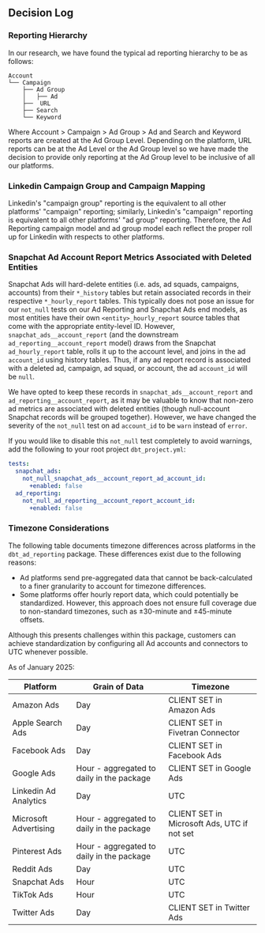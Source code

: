 ## Decision Log

### Reporting Hierarchy
In our research, we have found the typical ad reporting hierarchy to be as follows:
```
Account
└── Campaign
    ├── Ad Group
    │   ├── Ad
    ├──  URL
    ├── Search
    └── Keyword
```
Where Account > Campaign > Ad Group > Ad and Search and Keyword reports are created at the Ad Group Level. Depending on the platform, URL reports can be at the Ad Level or the Ad Group level so we have made the decision to provide only reporting at the Ad Group level to be inclusive of all our platforms.

### Linkedin Campaign Group and Campaign Mapping
Linkedin's "campaign group" reporting is the equivalent to all other platforms' "campaign" reporting; similarly, Linkedin's "campaign" reporting is equivalent to all other platforms' "ad group" reporting. Therefore, the Ad Reporting campaign model and ad group model each reflect the proper roll up for Linkedin with respects to other platforms.

### Snapchat Ad Account Report Metrics Associated with Deleted Entities
Snapchat Ads will hard-delete entities (i.e. ads, ad squads, campaigns, accounts) from their `*_history` tables but retain associated records in their respective `*_hourly_report` tables. This typically does not pose an issue for our `not_null` tests on our Ad Reporting and Snapchat Ads end models, as most entities have their own `<entity>_hourly_report` source tables that come with the appropriate entity-level ID. However, `snapchat_ads__account_report` (and the downstream `ad_reporting__account_report` model) draws from the Snapchat `ad_hourly_report` table, rolls it up to the account level, and joins in the ad `account_id` using history tables. Thus, if any ad report record is associated with a deleted ad, campaign, ad squad, or account, the ad `account_id` will be `null`.

We have opted to keep these records in `snapchat_ads__account_report` and `ad_reporting__account_report`, as it may be valuable to know that non-zero ad metrics are associated with deleted entities (though null-account Snapchat records will be grouped together). However, we have changed the severity of the `not_null` test on ad `account_id` to be `warn` instead of `error`.

If you would like to disable this `not_null` test completely to avoid warnings, add the following to your root project `dbt_project.yml`:
```yml
tests:
  snapchat_ads:
    not_null_snapchat_ads__account_report_ad_account_id:
      +enabled: false
  ad_reporting:
    not_null_ad_reporting__account_report_account_id:
      +enabled: false
```

### Timezone Considerations

The following table documents timezone differences across platforms in the `dbt_ad_reporting` package. These differences exist due to the following reasons:

- Ad platforms send pre-aggregated data that cannot be back-calculated to a finer granularity to account for timezone differences. 
- Some platforms offer hourly report data, which could potentially be standardized. However, this approach does not ensure full coverage due to non-standard timezones, such as ±30-minute and ±45-minute offsets.

Although this presents challenges within this package, customers can achieve standardization by configuring all Ad accounts and connectors to UTC whenever possible.

As of January 2025:

| Platform | Grain of Data | Timezone |
|----------|---------------|----------|
| Amazon Ads | Day | CLIENT SET in Amazon Ads |
| Apple Search Ads | Day | CLIENT SET in Fivetran Connector |
| Facebook Ads | Day | CLIENT SET in Facebook Ads |
| Google Ads | Hour - aggregated to daily in the package | CLIENT SET in Google Ads |
| Linkedin Ad Analytics | Day | UTC |
| Microsoft Advertising | Hour - aggregated to daily in the package | CLIENT SET in Microsoft Ads, UTC if not set|
| Pinterest Ads | Hour - aggregated to daily in the package | UTC |
| Reddit Ads | Day | UTC |
| Snapchat Ads | Hour | UTC |
| TikTok Ads | Hour | UTC |
| Twitter Ads | Day | CLIENT SET in Twitter Ads |
